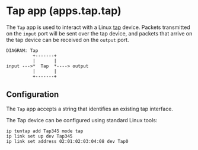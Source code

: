 # Tap app (apps.tap.tap)

The `Tap` app is used to interact with a Linux [tap](https://www.kernel.org/doc/Documentation/networking/tuntap.txt)
device. Packets transmitted on the `input` port will be sent over the tap
device, and packets that arrive on the tap device can be received on the
`output` port.

    DIAGRAM: Tap
              +-------+
              |       |
    input --->*  Tap  *----> output
              |       |
              +-------+

## Configuration

The `Tap` app accepts a string that identifies an existing tap interface.

The Tap device can be configured using standard Linux tools:

```
ip tuntap add Tap345 mode tap
ip link set up dev Tap345
ip link set address 02:01:02:03:04:08 dev Tap0
```
